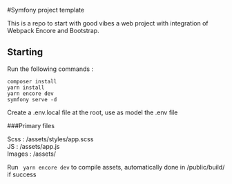 #Symfony project template

This is a repo to start with good vibes a web project with integration of Webpack Encore and Bootstrap.

## Starting

Run the following commands :

````
composer install
yarn install
yarn encore dev
symfony serve -d
````

Create a .env.local file at the root, use as model the .env file

###Primary files

Scss : /assets/styles/app.scss <br>
JS : /assets/app.js <br>
Images : /assets/

Run ``` yarn encore dev``` to compile assets, automatically done in /public/build/ if success
